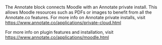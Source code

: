 The Annotate block connects Moodle with an Annotate private install. This allows Moodle resources such as PDFs or images to benefit from all the Annotate.co features. For more info on Annotate private installs, visit https://www.annotate.co/applications/private-cloud.html

For more info on plugin features and installation, visit
https://www.annotate.co/applications/moodle.html